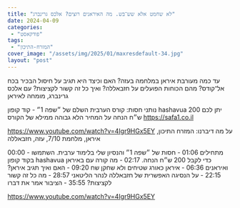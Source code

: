 ```yaml
---
title: "לא שחמט אלא שש־בש. מה האיראנים רוצים? אלכס גרינברג"
date: 2024-04-09
categories: 
 - "פודקאסט"
tags: 
 - "המזרח-התיכון"
cover_image: "/assets/img/2025/01/maxresdefault-34.jpg"
layout: "post"
---
```


עד כמה מעורבת איראן במלחמה בעזה? האם וכיצד היא תגיב על חיסול הבכיר בכח אל־קודס? מהם הכוחות הפועלים על חזבאללה? ואיך כל זה קשור לקציצות? עם אלכס גרינברג, מומחה לאיראן

נותני חסות: קורס הערבית השלם של ״שפה 1״ - קוד קופון hashavua יתן לכם 200 ש״ח הנחה על המחיר הלא גבוהה ממילא של הקורס <https://safa1.co.il>

<https://www.youtube.com/watch?v=4Igr9HGx5EY>
על מה דיברנו:
המזרח התיכון, איראן, מלחמת 7/10, עזה, חזבאללה

00:00 - מתחילים
01:06 - חסות של ״שפה 1״ והנסיון שלי בלימוד ערבית. השתמשו בקוד קופון hashavua כדי לקבל 200 ש״ח הנחה.
02:17 - מה קורה עם באיראן ואיראנים
06:36 - איראן כאורג שטיחים ולא שחקן שח
09:20 - האם ואיך תגיב איראן?
22:15 - על הנסיגה האפשרית של חזבאללה לנהר הליטאני
28:57 - מה כל זה קשור לקציצות?
35:55 - הציבור אמר את דברו

<https://www.youtube.com/watch?v=4Igr9HGx5EY>

